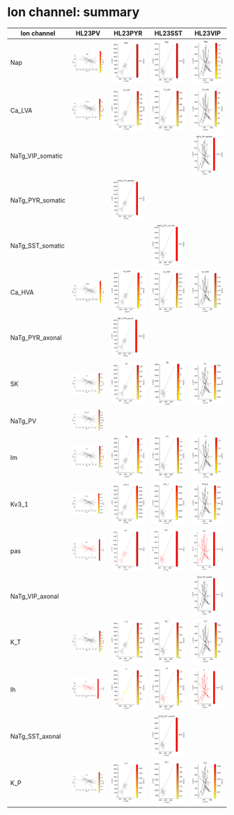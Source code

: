 # Ion channel: summary


| Ion channel | HL23PV | HL23PYR | HL23SST | HL23VIP |
| --- | --- | --- | --- | --- |
| Nap | ![HL23PV_Nap.ion.png](HL23PV_Nap.ion.png) | ![HL23PYR_Nap.ion.png](HL23PYR_Nap.ion.png) | ![HL23SST_Nap.ion.png](HL23SST_Nap.ion.png) | ![HL23VIP_Nap.ion.png](HL23VIP_Nap.ion.png) |
| Ca_LVA | ![HL23PV_Ca_LVA.ion.png](HL23PV_Ca_LVA.ion.png) | ![HL23PYR_Ca_LVA.ion.png](HL23PYR_Ca_LVA.ion.png) | ![HL23SST_Ca_LVA.ion.png](HL23SST_Ca_LVA.ion.png) | ![HL23VIP_Ca_LVA.ion.png](HL23VIP_Ca_LVA.ion.png) |
| NaTg_VIP_somatic | | | | ![HL23VIP_NaTg_VIP_somatic.ion.png](HL23VIP_NaTg_VIP_somatic.ion.png) |
| NaTg_PYR_somatic | | ![HL23PYR_NaTg_PYR_somatic.ion.png](HL23PYR_NaTg_PYR_somatic.ion.png) | | |
| NaTg_SST_somatic | | | ![HL23SST_NaTg_SST_somatic.ion.png](HL23SST_NaTg_SST_somatic.ion.png) | |
| Ca_HVA | ![HL23PV_Ca_HVA.ion.png](HL23PV_Ca_HVA.ion.png) | ![HL23PYR_Ca_HVA.ion.png](HL23PYR_Ca_HVA.ion.png) | ![HL23SST_Ca_HVA.ion.png](HL23SST_Ca_HVA.ion.png) | ![HL23VIP_Ca_HVA.ion.png](HL23VIP_Ca_HVA.ion.png) |
| NaTg_PYR_axonal | | ![HL23PYR_NaTg_PYR_axonal.ion.png](HL23PYR_NaTg_PYR_axonal.ion.png) | | |
| SK | ![HL23PV_SK.ion.png](HL23PV_SK.ion.png) | ![HL23PYR_SK.ion.png](HL23PYR_SK.ion.png) | ![HL23SST_SK.ion.png](HL23SST_SK.ion.png) | ![HL23VIP_SK.ion.png](HL23VIP_SK.ion.png) |
| NaTg_PV | ![HL23PV_NaTg_PV.ion.png](HL23PV_NaTg_PV.ion.png) | | | |
| Im | ![HL23PV_Im.ion.png](HL23PV_Im.ion.png) | ![HL23PYR_Im.ion.png](HL23PYR_Im.ion.png) | ![HL23SST_Im.ion.png](HL23SST_Im.ion.png) | ![HL23VIP_Im.ion.png](HL23VIP_Im.ion.png) |
| Kv3_1 | ![HL23PV_Kv3_1.ion.png](HL23PV_Kv3_1.ion.png) | ![HL23PYR_Kv3_1.ion.png](HL23PYR_Kv3_1.ion.png) | ![HL23SST_Kv3_1.ion.png](HL23SST_Kv3_1.ion.png) | ![HL23VIP_Kv3_1.ion.png](HL23VIP_Kv3_1.ion.png) |
| pas | ![HL23PV_pas.ion.png](HL23PV_pas.ion.png) | ![HL23PYR_pas.ion.png](HL23PYR_pas.ion.png) | ![HL23SST_pas.ion.png](HL23SST_pas.ion.png) | ![HL23VIP_pas.ion.png](HL23VIP_pas.ion.png) |
| NaTg_VIP_axonal | | | | ![HL23VIP_NaTg_VIP_axonal.ion.png](HL23VIP_NaTg_VIP_axonal.ion.png) |
| K_T | ![HL23PV_K_T.ion.png](HL23PV_K_T.ion.png) | ![HL23PYR_K_T.ion.png](HL23PYR_K_T.ion.png) | ![HL23SST_K_T.ion.png](HL23SST_K_T.ion.png) | ![HL23VIP_K_T.ion.png](HL23VIP_K_T.ion.png) |
| Ih | ![HL23PV_Ih.ion.png](HL23PV_Ih.ion.png) | ![HL23PYR_Ih.ion.png](HL23PYR_Ih.ion.png) | ![HL23SST_Ih.ion.png](HL23SST_Ih.ion.png) | ![HL23VIP_Ih.ion.png](HL23VIP_Ih.ion.png) |
| NaTg_SST_axonal | | | ![HL23SST_NaTg_SST_axonal.ion.png](HL23SST_NaTg_SST_axonal.ion.png) | |
| K_P | ![HL23PV_K_P.ion.png](HL23PV_K_P.ion.png) | ![HL23PYR_K_P.ion.png](HL23PYR_K_P.ion.png) | ![HL23SST_K_P.ion.png](HL23SST_K_P.ion.png) | ![HL23VIP_K_P.ion.png](HL23VIP_K_P.ion.png) |
